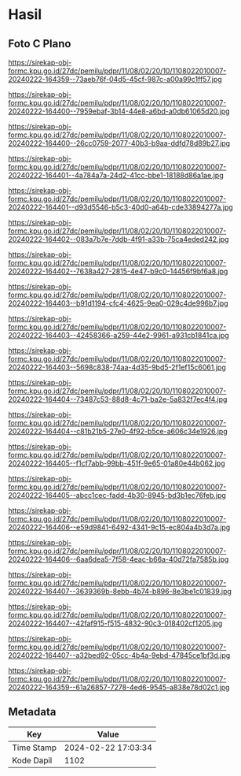 # Hasil

## Foto C Plano

https://sirekap-obj-formc.kpu.go.id/27dc/pemilu/pdpr/11/08/02/20/10/1108022010007-20240222-164359--73aeb76f-04d5-45cf-987c-a00a99c1ff57.jpg

https://sirekap-obj-formc.kpu.go.id/27dc/pemilu/pdpr/11/08/02/20/10/1108022010007-20240222-164400--7959ebaf-3b14-44e8-a6bd-a0db61065d20.jpg

https://sirekap-obj-formc.kpu.go.id/27dc/pemilu/pdpr/11/08/02/20/10/1108022010007-20240222-164400--26cc0759-2077-40b3-b9aa-ddfd78d89b27.jpg

https://sirekap-obj-formc.kpu.go.id/27dc/pemilu/pdpr/11/08/02/20/10/1108022010007-20240222-164401--4a784a7a-24d2-41cc-bbe1-18188d86a1ae.jpg

https://sirekap-obj-formc.kpu.go.id/27dc/pemilu/pdpr/11/08/02/20/10/1108022010007-20240222-164401--d93d5546-b5c3-40d0-a64b-cde33894277a.jpg

https://sirekap-obj-formc.kpu.go.id/27dc/pemilu/pdpr/11/08/02/20/10/1108022010007-20240222-164402--083a7b7e-7ddb-4f91-a33b-75ca4eded242.jpg

https://sirekap-obj-formc.kpu.go.id/27dc/pemilu/pdpr/11/08/02/20/10/1108022010007-20240222-164402--7638a427-2815-4e47-b9c0-14456f9bf6a8.jpg

https://sirekap-obj-formc.kpu.go.id/27dc/pemilu/pdpr/11/08/02/20/10/1108022010007-20240222-164403--b91d1194-cfc4-4625-9ea0-029c4de996b7.jpg

https://sirekap-obj-formc.kpu.go.id/27dc/pemilu/pdpr/11/08/02/20/10/1108022010007-20240222-164403--42458366-a259-44e2-9961-a931cb1841ca.jpg

https://sirekap-obj-formc.kpu.go.id/27dc/pemilu/pdpr/11/08/02/20/10/1108022010007-20240222-164403--5698c838-74aa-4d35-9bd5-2f1ef15c6061.jpg

https://sirekap-obj-formc.kpu.go.id/27dc/pemilu/pdpr/11/08/02/20/10/1108022010007-20240222-164404--73487c53-88d8-4c71-ba2e-5a832f7ec4f4.jpg

https://sirekap-obj-formc.kpu.go.id/27dc/pemilu/pdpr/11/08/02/20/10/1108022010007-20240222-164404--c81b21b5-27e0-4f92-b5ce-a606c34e1926.jpg

https://sirekap-obj-formc.kpu.go.id/27dc/pemilu/pdpr/11/08/02/20/10/1108022010007-20240222-164405--f1cf7abb-99bb-451f-9e65-01a80e44b062.jpg

https://sirekap-obj-formc.kpu.go.id/27dc/pemilu/pdpr/11/08/02/20/10/1108022010007-20240222-164405--abcc1cec-fadd-4b30-8945-bd3b1ec76feb.jpg

https://sirekap-obj-formc.kpu.go.id/27dc/pemilu/pdpr/11/08/02/20/10/1108022010007-20240222-164406--e59d9841-6492-4341-9c15-ec804a4b3d7a.jpg

https://sirekap-obj-formc.kpu.go.id/27dc/pemilu/pdpr/11/08/02/20/10/1108022010007-20240222-164406--6aa6dea5-7f58-4eac-b66a-40d72fa7585b.jpg

https://sirekap-obj-formc.kpu.go.id/27dc/pemilu/pdpr/11/08/02/20/10/1108022010007-20240222-164407--3639369b-8ebb-4b74-b896-8e3be1c01839.jpg

https://sirekap-obj-formc.kpu.go.id/27dc/pemilu/pdpr/11/08/02/20/10/1108022010007-20240222-164407--42faf915-f515-4832-90c3-018402cf1205.jpg

https://sirekap-obj-formc.kpu.go.id/27dc/pemilu/pdpr/11/08/02/20/10/1108022010007-20240222-164407--a32bed92-05cc-4b4a-9ebd-47845ce1bf3d.jpg

https://sirekap-obj-formc.kpu.go.id/27dc/pemilu/pdpr/11/08/02/20/10/1108022010007-20240222-164359--61a26857-7278-4ed6-9545-a838e78d02c1.jpg


## Metadata

| Key        | Value               |
| ---------- | ------------------- |
| Time Stamp | 2024-02-22 17:03:34 |
| Kode Dapil | 1102                |



